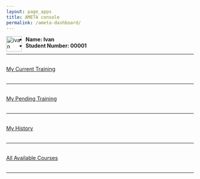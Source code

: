 ```yaml
---
layout: page_apps
title: AMETA console
permalink: /ameta-dashboard/
---
```


<p>
<img src="../assets/img/students/2b40432.jpg" alt="ivan" height="42" width="42" style="float:left; margin-right:10px;"> <ul><li><strong> Name: Ivan</strong></li><li><strong> Student Number: 00001</strong></li></ul>
<hr>
<br>
<a href="../ameta-current">My Current Training</a>
<br>
<br>
<hr>

<br>
<a href="../ameta-pending">My Pending Training</a>
<br>
<br>
<hr>
<br>
<a href="../ameta-history">My History</a>
<br>
<br>
<hr>
<br>
<a href="../ameta-all">All Available Courses</a>
<br>
<br>
<hr>
</p>
